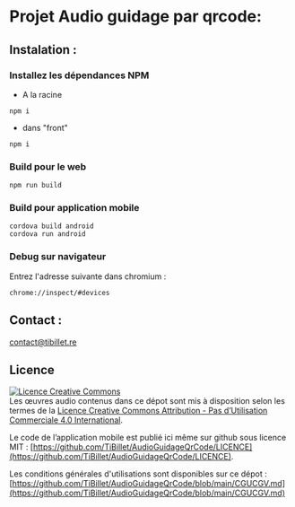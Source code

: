 # Projet Audio guidage par qrcode:

## Instalation :

### Installez les dépendances NPM

- A la racine

```
npm i
```

- dans "front"

```
npm i
```

### Build pour le web

```
npm run build
```

### Build pour application mobile

```
cordova build android
cordova run android
```

### Debug sur navigateur 

Entrez l'adresse suivante dans chromium :

    chrome://inspect/#devices

## Contact :

[contact@tibillet.re](contact@tibillet.re)

## Licence

<a rel="license" href="http://creativecommons.org/licenses/by-nc/4.0/"><img alt="Licence Creative Commons" style="border-width:0" src="https://i.creativecommons.org/l/by-nc/4.0/88x31.png" /></a><br />
Les œuvres audio contenus dans ce dépot sont mis à disposition selon les termes de
la <a rel="license" href="http://creativecommons.org/licenses/by-nc/4.0/">Licence Creative Commons Attribution - Pas
d’Utilisation Commerciale 4.0 International</a>.

Le code de l’application mobile est publié ici même sur github sous licence MIT :
[https://github.com/TiBillet/AudioGuidageQrCode/LICENCE](https://github.com/TiBillet/AudioGuidageQrCode/LICENCE).

Les conditions générales d'utilisations sont disponibles sur ce dépot :
[https://github.com/TiBillet/AudioGuidageQrCode/blob/main/CGUCGV.md](https://github.com/TiBillet/AudioGuidageQrCode/blob/main/CGUCGV.md)